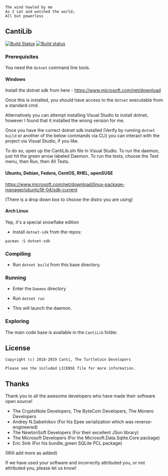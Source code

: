 ```
The wind howled by me
As I sat and watched the world;
All but powerless
```

## CantiLib
[![Build Status](https://travis-ci.com/BrandonT42/CantiLib.svg?branch=master)](https://travis-ci.com/BrandonT42/CantiLib)
[![Build status](https://ci.appveyor.com/api/projects/status/o7vekwk9x3t7h2mu?svg=true)](https://ci.appveyor.com/project/BrandonT42/cantilib)

### Prerequisites

You need the `dotnet` command line tools.

#### Windows

Install the dotnet sdk from here - https://www.microsoft.com/net/download

Once this is installed, you should have access to the `dotnet` executable from a standard cmd.

Alternatively you can attempt installing Visual Studio to install dotnet, however I found that it installed the wrong version for me.

Once you have the correct dotnet sdk installed (Verify by running `dotnet build` or another of the below commands via CLI) you can interact with the project via Visual Studio, if you like.

To do so, open up the CantiLib.sln file in Visual Studio. To run the daemon, just hit the green arrow labeled Daemon. To run the tests, choose the Test menu, then Run, then All Tests.

#### Ubuntu, Debian, Fedora, CentOS, RHEL, openSUSE

https://www.microsoft.com/net/download/linux-package-manager/ubuntu18-04/sdk-current

(There is a drop down box to choose the distro you are using)

#### Arch Linux

Yep, it's a special snowflake edition

* Install `dotnet-sdk` from the repos:

`pacman -S dotnet-sdk`

### Compiling

* Run `dotnet build` from this base directory.

### Running

* Enter the `Daemon` directory

* Run `dotnet run`

* This will launch the daemon.

### Exploring

The main code base is available in the `CantiLib` folder.

## License

```
Copyright (c) 2018-2019 Canti, The TurtleCoin Developers

Please see the included LICENSE file for more information.
```

## Thanks

Thank you to all the awesome developers who have made their software open source!

* The CryptoNote Developers, The ByteCoin Developers, The Monero Developers
* Andrey N.Sabelnikov (For his Epee serialization which was reverse-engineered)
* The NewtonSoft Developers (For their excellent JSon library)
* The Microsoft Developers (For the Microsoft.Data.Sqlite.Core package)
* Eric Sink (For his bundle_green SQLite PCL package)

(Will add more as added)

If we have used your software and incorrectly attributed you, or not attributed you, please let us know!
